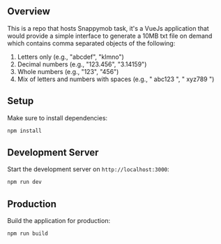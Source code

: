 ## Overview
This is a repo that hosts Snappymob task, it's a VueJs application that would provide a simple interface to generate a 10MB txt file on demand which contains comma separated objects of the following:

1. Letters only (e.g., "abcdef", "klmno")
2. Decimal numbers (e.g., "123.456", "3.14159")
3. Whole numbers (e.g., "123", "456")
4. Mix of letters and numbers with spaces (e.g., "   abc123   ", "  xyz789 ")

## Setup

Make sure to install dependencies:

```bash
npm install
```

## Development Server

Start the development server on `http://localhost:3000`:

```bash
npm run dev
```

## Production

Build the application for production:

```bash
npm run build
```
